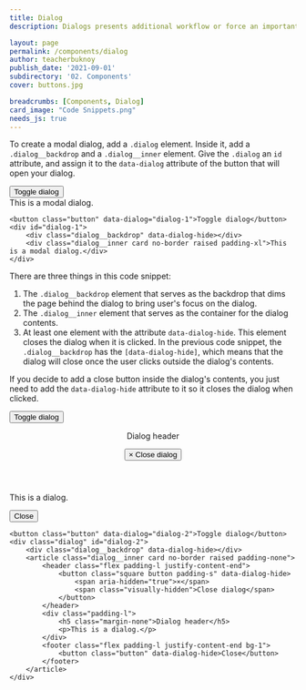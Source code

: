 ```yaml
---
title: Dialog
description: Dialogs presents additional workflow or force an important decision right where the user currently is

layout: page
permalink: /components/dialog
author: teacherbuknoy
publish_date: '2021-09-01'
subdirectory: '02. Components'
cover: buttons.jpg

breadcrumbs: [Components, Dialog]
card_image: "Code Snippets.png"
needs_js: true
---
```


To create a modal dialog, add a `.dialog` element. Inside it, add a `.dialog__backdrop` and a `.dialog__inner` element. Give the `.dialog` an `id` attribute, and assign it to the `data-dialog` attribute of the button that will open your dialog.

<article class="live-example">
    <div class="live-example__result">
        <button class="button" data-dialog="dialog-1">Toggle dialog</button>
        <div class="dialog" id="dialog-1">
            <div class="dialog__backdrop" data-dialog-hide></div>
            <div class="dialog__inner card no-border raised padding-xl">This is a modal dialog.</div>
        </div>
    </div>
    <div class="live-example__code">
        <pre class="code-snippet" data-prog-lang="html"><code>&lt;button class="button" data-dialog="dialog-1">Toggle dialog&lt;/button>
&lt;div id="dialog-1">
    &lt;div class="dialog__backdrop" data-dialog-hide>&lt;/div>
    &lt;div class="dialog__inner card no-border raised padding-xl">This is a modal dialog.&lt;/div>
&lt;/div></code></pre>
    </div>
</article>

There are three things in this code snippet:
1. The `.dialog__backdrop` element that serves as the backdrop that dims the page behind the dialog to bring user's focus on the dialog.
2. The `.dialog__inner` element that serves as the container for the dialog contents.
3. At least one element with the attribute `data-dialog-hide`. This element closes the dialog when it is clicked. In the previous code snippet, the `.dialog__backdrop` has the `[data-dialog-hide]`, which means that the dialog will close once the user clicks outside the dialog's contents.

If you decide to add a close button inside the dialog's contents, you just need to add the `data-dialog-hide` attribute to it so it closes the dialog when clicked.

<article class="live-example">
    <div class="live-example__result">
        <button class="button" data-dialog="dialog-2">Toggle dialog</button>
        <div class="dialog" id="dialog-2">
            <div class="dialog__backdrop" data-dialog-hide></div>
            <article class="dialog__inner card bordered raised padding-none">
                <header class="flex padding-l justify-content-space-between border-bottom">
                    <p class="h5 margin-none">Dialog header</p>
                    <button class="square button padding-s" data-dialog-hide>
                        <span aria-hidden="true">&times;</span>
                        <span class="visually-hidden">Close dialog</span>
                    </button>
                </header>
                <div class="padding-l">
                    <p>This is a dialog.</p>
                </div>
                <footer class="flex padding-l justify-content-end border-top">
                    <button class="button" data-dialog-hide>Close</button>
                </footer>
            </article>
        </div>
    </div>
    <div class="live-example__code">
        <pre class="code-snippet" data-prog-lang="html"><code>&lt;button class="button" data-dialog="dialog-2">Toggle dialog&lt;/button>
&lt;div class="dialog" id="dialog-2">
    &lt;div class="dialog__backdrop" data-dialog-hide>&lt;/div>
    &lt;article class="dialog__inner card no-border raised padding-none">
        &lt;header class="flex padding-l justify-content-end">
            &lt;button class="square button padding-s" data-dialog-hide>
                &lt;span aria-hidden="true">&times;&lt;/span>
                &lt;span class="visually-hidden">Close dialog&lt;/span>
            &lt;/button>
        &lt;/header>
        &lt;div class="padding-l">
            &lt;h5 class="margin-none">Dialog header&lt;/h5>
            &lt;p>This is a dialog.&lt;/p>
        &lt;/div>
        &lt;footer class="flex padding-l justify-content-end bg-1">
            &lt;button class="button" data-dialog-hide>Close&lt;/button>
        &lt;/footer>
    &lt;/article>
&lt;/div></code></pre>
    </div>
</article>